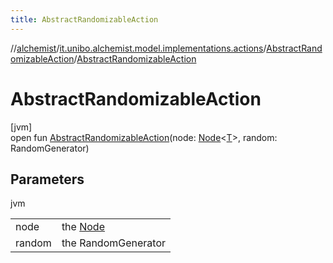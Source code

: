 ```yaml
---
title: AbstractRandomizableAction
---
```

//[alchemist](../../../index.html)/[it.unibo.alchemist.model.implementations.actions](../index.html)/[AbstractRandomizableAction](index.html)/[AbstractRandomizableAction](-abstract-randomizable-action.html)



# AbstractRandomizableAction



[jvm]\
open fun [AbstractRandomizableAction](-abstract-randomizable-action.html)(node: [Node](../../it.unibo.alchemist.model.interfaces/-node/index.html)<[T](../../it.unibo.alchemist.model.implementations.nodes/-abstract-node/index.html)>, random: RandomGenerator)



## Parameters


jvm

| | |
|---|---|
| node | the [Node](../../it.unibo.alchemist.model.interfaces/-node/index.html) |
| random | the RandomGenerator |




